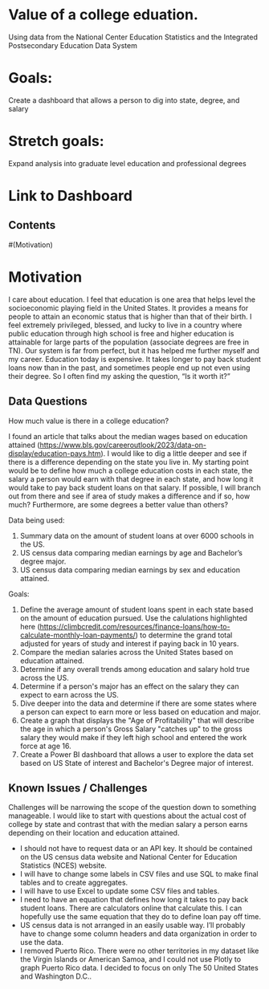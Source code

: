 # Value of a college eduation.
Using data from the National Center Education Statistics and the Integrated Postsecondary Education Data System
# Goals:
Create a dashboard that allows a person to dig into state, degree, and salary
# Stretch goals:
Expand analysis into graduate level education and professional degrees
# Link to Dashboard

## Contents
#(Motivation)

# Motivation

I care about education.  I feel that education is one area that helps level the socioeconomic playing field in the United States.  It provides a means for people to attain an economic status that is higher than that of their birth.  I feel extremely privileged, blessed, and lucky to live in a country where public education through high school is free and higher education is attainable for large parts of the population (associate degrees are free in TN).  Our system is far from perfect, but it has helped me further myself and my career.
Education today is expensive.  It takes longer to pay back student loans now than in the past, and sometimes people end up not even using their degree.  So I often find my asking the question, “Is it worth it?”

## Data Questions

How much value is there in a college education?

I found an article that talks about the median wages based on education attained (https://www.bls.gov/careeroutlook/2023/data-on-display/education-pays.htm).  I would like to dig a little deeper and see if there is a difference depending on the state you live in.  My starting point would be to define how much a college education costs in each state, the salary a person would earn with that degree in each state, and how long it would take to pay back student loans on that salary.  If possible, I will branch out from there and see if area of study makes a difference and if so, how much?  Furthermore, are some degrees a better value than others? 

Data being used:
1.	Summary data on the amount of student loans at over 6000 schools in the US.
2.	US census data comparing median earnings by age and Bachelor’s degree major.
3.	US census data comparing median earnings by sex and education attained.

Goals:
1. Define the average amount of student loans spent in each state based on the amount of education pursued.  Use the calulations highlighted here (https://climbcredit.com/resources/finance-loans/how-to-calculate-monthly-loan-payments/) to determine the grand total adjusted for years of study and interest if paying back in 10 years.
2. Compare the median salaries across the United States based on education attained.
3. Determine if any overall trends among education and salary hold true across the US.
4. Determine if a person's major has an effect on the salary they can expect to earn across the US.
5. Dive deeper into the data and determine if there are some states where a person can expect to earn more or less based on education and major.
6. Create a graph that displays the "Age of Profitability" that will describe the age in which a person's Gross Salary "catches up" to the gross salary they would make if they left high school and entered the work force at age 16.
7. Create a Power BI dashboard that allows a user to explore the data set based on US State of interest and Bachelor's Degree major of interest.

## Known Issues / Challenges

Challenges will be narrowing the scope of the question down to something manageable.  I would like to start with questions about the actual cost of college by state and contrast that with the median salary a person earns depending on their location and education attained.
- I should not have to request data or an API key.  It should be contained on the US census data website and National Center for Education Statistics (NCES) website.
- I will have to change some labels in CSV files and use SQL to make final tables and to create aggregates.
- I will have to use Excel to update some CSV files and tables.
- I need to have an equation that defines how long it takes to pay back student loans.  There are calculators online that calculate this.  I can hopefully use the same equation that they do to define loan pay off time.
- US census data is not arranged in an easily usable way.  I’ll probably have to change some column headers and data organization in order to use the data.
- I removed Puerto Rico.  There were no other territories in my dataset like the Virgin Islands or American Samoa, and I could not use Plotly to graph Puerto Rico data.  I decided to focus on only The 50 United States and Washington D.C..

